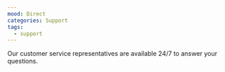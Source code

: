 ```yaml
---
mood: Direct
categories: Support
tags:
  - support
---
```

Our customer service representatives are available 24/7 to answer your questions.